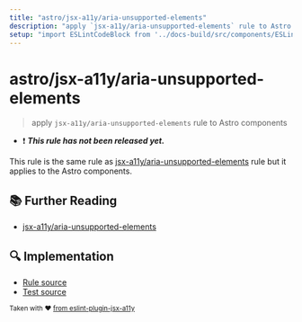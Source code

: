 ```yaml
---
title: "astro/jsx-a11y/aria-unsupported-elements"
description: "apply `jsx-a11y/aria-unsupported-elements` rule to Astro components"
setup: "import ESLintCodeBlock from '../docs-build/src/components/ESLintCodeBlockWrap.astro'"
---
```


# astro/jsx-a11y/aria-unsupported-elements

> apply `jsx-a11y/aria-unsupported-elements` rule to Astro components

- :exclamation: <badge text="This rule has not been released yet." vertical="middle" type="error"> **_This rule has not been released yet._** </badge>

This rule is the same rule as [jsx-a11y/aria-unsupported-elements](https://github.com/jsx-eslint/eslint-plugin-jsx-a11y/tree/HEAD/docs/rules/aria-unsupported-elements.md) rule but it applies to the Astro components.

## :books: Further Reading

- [jsx-a11y/aria-unsupported-elements](https://github.com/jsx-eslint/eslint-plugin-jsx-a11y/tree/HEAD/docs/rules/aria-unsupported-elements.md)

## :mag: Implementation

- [Rule source](https://github.com/ota-meshi/eslint-plugin-astro/blob/main/src/rules/jsx-a11y/aria-unsupported-elements.ts)
- [Test source](https://github.com/ota-meshi/eslint-plugin-astro/blob/main/tests/src/rules/jsx-a11y/aria-unsupported-elements.ts)

<sup>Taken with ❤️ [from eslint-plugin-jsx-a11y](https://github.com/jsx-eslint/eslint-plugin-jsx-a11y/tree/HEAD/docs/rules/aria-unsupported-elements.md)</sup>
